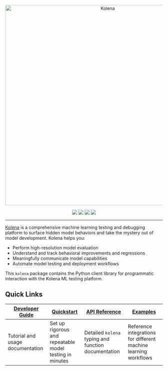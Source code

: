 <p align="center">
  <img src="./docs/assets/images/kolena-header.png" width="640" alt="Kolena" />
</p>

<p align='center'>
  <a href="https://pypi.python.org/pypi/kolena"><img src="https://img.shields.io/pypi/v/kolena?logo=python&logoColor=white&style=flat-square" /></a>
  <a href="https://www.apache.org/licenses/LICENSE-2.0"><img src="https://img.shields.io/pypi/l/kolena?style=flat-square" /></a>
  <a href="https://github.com/kolenaIO/kolena/actions"><img src="https://img.shields.io/github/checks-status/kolenaIO/kolena/trunk?logo=circleci&logoColor=white&style=flat-square" /></a>
  <a href="https://codecov.io/gh/kolenaIO/kolena" ><img src="https://img.shields.io/codecov/c/github/kolenaIO/kolena?logo=codecov&logoColor=white&style=flat-square&token=8WOY5I8SF1" /></a>
</p>

---

[Kolena](https://www.kolena.io) is a comprehensive machine learning testing and debugging platform to surface hidden
model behaviors and take the mystery out of model development. Kolena helps you:

- Perform high-resolution model evaluation
- Understand and track behavioral improvements and regressions
- Meaningfully communicate model capabilities
- Automate model testing and deployment workflows

This `kolena` package contains the Python client library for programmatic interaction with the Kolena ML testing
platform.

## Quick Links

| [Developer Guide](https://docs.kolena.io) | [Quickstart](https://docs.kolena.io/quickstart) | [API Reference](https://docs.kolena.io/reference) | [Examples](./examples) |
| --- | --- | --- | --- |
| Tutorial and usage documentation | Set up rigorous and repeatable model testing in minutes | Detailed `kolena` typing and function documentation | Reference integrations for different machine learning workflows |
